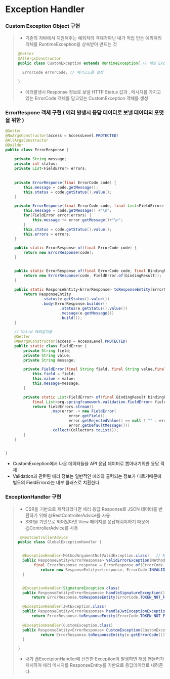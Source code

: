 # Exception Handler

### Custom Exception Object 구현
> - 기존의 자바에서 지원해주는 예외처리 객체가아닌 내가 직접 만든
> 예외처리 객체를 RuntimeException을 상속받아 만드는 것
> ```java
> @Getter
> @AllArgsConstructor
> public class CustomException extends RuntimeException{ // 해당 Exception은 RuntimeException을 상속받기 때문에 RunTimeException취급.
>
>	ErrorCode errorCode; // 에러코드를 설정
>
> }
> ```
> - 에러발생시 Response 정보로 보낼 HTTP Status 값과 , 메시지를 가지고있는 ErrorCode 객체를 담고있는 CustomException 객체를 생성

### ErrorRespone 객체 구현 ( 에러 발생시 응답 데이터로 보낼 데이터의 포맷을 위한 )
```java
@Getter
@NoArgsConstructor(access = AccessLevel.PROTECTED)
@AllArgsConstructor
@Builder
public class ErrorResponse {
	
	private String message;
	private int status;
	private List<FieldError> errors;
	
	
	private ErrorResponse(final ErrorCode code) {
        this.message = code.getMessage();
        this.status = code.getStatus().value();
    }

    private ErrorResponse(final ErrorCode code, final List<FieldError> errors) {
        this.message = code.getMessage() +"\n";
        for(FieldError error:errors) {
        	this.message += error.getMessage()+"\n";
        }
        this.status = code.getStatus().value();
        this.errors = errors;
    }

    public static ErrorResponse of(final ErrorCode code) {
        return new ErrorResponse(code);
    }


    public static ErrorResponse of(final ErrorCode code, final BindingResult bindingResult) {
        return new ErrorResponse(code, FieldError.of(bindingResult));
    }
	
    public static ResponseEntity<ErrorResponse> toResponseEntity(ErrorCode e){
        return ResponseEntity
                .status(e.getStatus().value())
                .body(ErrorResponse.builder()
                		.status(e.getStatus().value())
                        .message(e.getMessage())
                        .build());
    }
    
    // Valid 에러감지용
	@Getter
    @NoArgsConstructor(access = AccessLevel.PROTECTED)
    public static class FieldError {
        private String field;
        private String value;
        private String message;

        private FieldError(final String field, final String value,final String message) {
            this.field = field;
            this.value = value;
            this.message=message;
        }

        private static List<FieldError> of(final BindingResult bindingResult) {
            final List<org.springframework.validation.FieldError> fieldErrors = bindingResult.getFieldErrors();
            return fieldErrors.stream()
                    .map(error -> new FieldError(
                            error.getField(),
                            error.getRejectedValue() == null ? "" : error.getRejectedValue().toString(),
                    		error.getDefaultMessage()))
                    .collect(Collectors.toList());
        }
    }
	

}
```
- CustomException에서 나온 데이터들을 API 응답 데이터로 뽑아내기위한 응답 객체
- Validation과 관련된 에러 정보는 일반적인 에러와 출력되는 정보가 다르기때문에 별도의 FieldError라는 내부 클래스로 치환한다.

### ExceptionHandler 구현
> - CSR을 기반으로 제작되었다면 에러 응답 Response로 JSON 데이터를 반환하기 위해 @RestControllerAdvice를 사용
> - SSR을 기반으로 되어있다면 View 페이지를 응답해줘야하기 때문에 @ControllerAdvice를 사용
> ```java 
>  @RestControllerAdvice
> public class GlobalExceptionHandler {
>
>
>	@ExceptionHandler(MethodArgumentNotValidException.class)   // MethodArgument~~에러가 발생하면 해당 핸들러로 넘어오게됨
>	public ResponseEntity<ErrorResponse> ValidErrorException(MethodArgumentNotValidException e){
>		 final ErrorResponse response = ErrorResponse.of(ErrorCode.INVALID_INPUT_VALUE, e.getBindingResult());// ErrorResponse에 정의해놓은 메서드에 의해 데이터가 반환
>	        return new ResponseEntity<>(response, ErrorCode.INVALID_INPUT_VALUE.getStatus()); 
>	}
>
>
>	@ExceptionHandler(SignatureException.class)
>	public ResponseEntity<ErrorResponse> handleSignatureException() {
>		return ErrorResponse.toResponseEntity(ErrorCode.TOKEN_NOT_FOUND_ACCESS_TOKEN);	}
>
>	@ExceptionHandler(JwtException.class)
>	public ResponseEntity<ErrorResponse> handleJwtExceptionException() {
>		return ErrorResponse.toResponseEntity(ErrorCode.TOKEN_NOT_FOUND_ACCESS_TOKEN);	}
>	
>	@ExceptionHandler(CustomException.class)
>	public ResponseEntity<ErrorResponse> CustomException(CustomException e){
>			return ErrorResponse.toResponseEntity(e.getErrorCode());
>	}
> 
> }
> 
> ```
> - 내가 @ExcetpionHandler에 선언한 Exception이 발생하면 해당 핸들러가 캐치하여 에러 메시지를 ResponseEntity를 기반으로 응답데이터로 내려준다.
